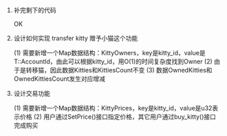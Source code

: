 1. 补完剩下的代码

    OK

2. 设计如何实现 transfer kitty 赠予小猫这个功能

    (1) 需要新增一个Map数据结构：KittyOwners，key是kitty_id，value是T::AccountId，由此可以根据kitty_id，用O(1)的时间复杂度找到Owner
    (2) 由于是转移猫，因此数据Kitties和KittiesCount不变
    (3) 数据OwnedKitties和OwnedKittiesCount发生对应增减

3. 设计交易功能

    (1) 需要新增一个Map数据结构：KittyPrices，key是kitty_id，value是u32表示价格
    (2) 用户通过SetPrice()接口指定价格，其它用户通过buy_kitty()接口完成购买
